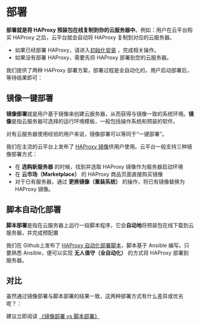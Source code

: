 # 部署

**部署就是将 HAProxy 预装包在线复制到你的云服务器中**。例如：用户在云平台购买 HAProxy 之后，云平台就会自动将 HAProxy 复制到对应的云服务器。

- 如果已经部署 HAProxy，请进入[初始化安装](/zh/stack-installation.md) ，完成相关操作。
- 如果没有部署 HAProxy，需要先将 HAProxy 部署到您的云服务器。

我们提供了两种 HAProxy 部署方案，部署过程是全自动化的，用户启动部署后，等待结果即可：

## 镜像一键部署

**镜像部署**就是用户基于镜像来创建云服务器，从而获得与镜像一致的系统环境。**镜像**是指云服务器可选择的运行环境模板，一般包括操作系统和预装的软件。

对有云服务器使用经验的用户来说，镜像部署可以等同于“一键部署”。

我们在主流的云平台上发布了 [HAProxy 镜像](https://apps.websoft9.com/haproxy)供用户使用。云平台一般支持三种镜像部署方式：

* 在 **选购新服务器** 的时候，找到并选取 HAProxy 镜像作为服务器启动环境
* 在 **云市场（Marketplace）**  的 HAProxy 商品页面直接购买镜像
* 对于已有服务器，通过 **更换镜像（重装系统）** 的操作，将已有镜像替换为 HAProxy 镜像。

## 脚本自动化部署

**脚本部署**是指在云服务器上运行一段脚本程序，它会**自动地**将预装包在线下载到云服务器，并完成预配置

我们在 Github上发布了 [HAProxy 自动化部署脚本](https://github.com/Websoft9/ansible-haproxy)，脚本基于 Ansible 编写。只要熟悉 Ansible，便可以实现 **无人值守（全自动化）** 的方式将 HAProxy 部署到服务器。

## 对比

虽然通过镜像部署与脚本部署的结果一致，这两种部署方式有什么差异或优劣呢？：

建议立即阅读 [《镜像部署 vs 脚本部署》](https://support.websoft9.com/docs/faq/zh/bz-product.html#镜像部署-vs-脚本部署)